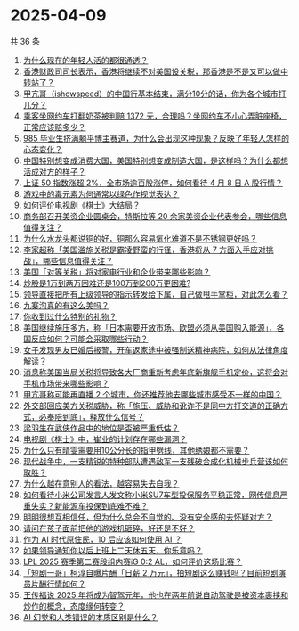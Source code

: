 # 2025-04-09

共 36 条

<!-- BEGIN -->
<!-- 最后更新时间 Wed Apr 09 2025 01:34:14 GMT+0800 (China Standard Time) -->

1. [为什么现在的年轻人活的都很通透？](https://www.zhihu.com/search?q=https%3A%2F%2Fapi.zhihu.com%2Fquestions%2F654052183)
1. [香港财政司司长表示，香港将继续不对美国设关税，那香港是不是又可以做中转站了？](https://www.zhihu.com/search?q=https%3A%2F%2Fapi.zhihu.com%2Fquestions%2F1892868985126626712)
1. [甲亢哥（ishowspeed）的中国行基本结束，满分10分的话，你为各个城市打几分？](https://www.zhihu.com/search?q=https%3A%2F%2Fapi.zhihu.com%2Fquestions%2F1891624560194991356)
1. [乘客坐网约车打翻奶茶被判赔 1372 元，合理吗？坐网约车不小心弄脏座椅，正常应该赔多少？](https://www.zhihu.com/search?q=https%3A%2F%2Fapi.zhihu.com%2Fquestions%2F1892904965296584361)
1. [985 毕业生挤满躺平博主赛道，为什么会出现这种现象？反映了年轻人怎样的心态变化？](https://www.zhihu.com/search?q=https%3A%2F%2Fapi.zhihu.com%2Fquestions%2F1892941663049054099)
1. [中国特别想变成消费大国，美国特别想变成制造大国，是这样吗？为什么都想活成对方的样子？](https://www.zhihu.com/search?q=https%3A%2F%2Fapi.zhihu.com%2Fquestions%2F1893000585545999977)
1. [上证 50 指数涨超 2%，全市场逾百股涨停，如何看待 4 月 8 日 A 股行情？](https://www.zhihu.com/search?q=https%3A%2F%2Fapi.zhihu.com%2Fquestions%2F1892873920669012862)
1. [游戏中的毒元素为何通常以绿色作视觉表达？](https://www.zhihu.com/search?q=https%3A%2F%2Fapi.zhihu.com%2Fquestions%2F1892246337015228375)
1. [如何评价电视剧《棋士》大结局？](https://www.zhihu.com/search?q=https%3A%2F%2Fapi.zhihu.com%2Fquestions%2F1890905459835256917)
1. [商务部召开美资企业圆桌会，特斯拉等 20 余家美资企业代表参会，哪些信息值得关注？](https://www.zhihu.com/search?q=https%3A%2F%2Fapi.zhihu.com%2Fquestions%2F1892570997258965186)
1. [为什么水龙头都说铜的好，铜那么容易氧化难道不是不锈钢更好吗？](https://www.zhihu.com/search?q=https%3A%2F%2Fapi.zhihu.com%2Fquestions%2F626308544)
1. [李家超称「美国滥施关税是霸凌野蛮的行径，香港将从 7 方面入手应对挑战」，哪些信息值得关注？](https://www.zhihu.com/search?q=https%3A%2F%2Fapi.zhihu.com%2Fquestions%2F1892885321840054870)
1. [美国「对等关税」将对家电行业和企业带来哪些影响？](https://www.zhihu.com/search?q=https%3A%2F%2Fapi.zhihu.com%2Fquestions%2F1892533104805119731)
1. [炒股是1万到两万困难还是100万到200万更困难?](https://www.zhihu.com/search?q=https%3A%2F%2Fapi.zhihu.com%2Fquestions%2F15178935959)
1. [领导直接把所有上级领导的指示转发给下属，自己做甩手掌柜，对此怎么看？](https://www.zhihu.com/search?q=https%3A%2F%2Fapi.zhihu.com%2Fquestions%2F13997339534)
1. [九寨沟真的有这么美吗？](https://www.zhihu.com/search?q=https%3A%2F%2Fapi.zhihu.com%2Fquestions%2F604187877)
1. [你收到过什么特别的礼物？](https://www.zhihu.com/search?q=https%3A%2F%2Fapi.zhihu.com%2Fquestions%2F65526620)
1. [美国继续施压多方，称「日本需要开放市场、欧盟必须从美国购入能源」，各国反应如何？可能会采取哪些行动？](https://www.zhihu.com/search?q=https%3A%2F%2Fapi.zhihu.com%2Fquestions%2F1892889486557418304)
1. [女子发现男友已婚后报警，开车返家途中被强制送精神病院，如何从法律角度解读？](https://www.zhihu.com/search?q=https%3A%2F%2Fapi.zhihu.com%2Fquestions%2F1892706799930533325)
1. [消息称美国当局关税将导致各大厂商重新考虑年底新旗舰手机定价，这将会对手机市场带来哪些影响？](https://www.zhihu.com/search?q=https%3A%2F%2Fapi.zhihu.com%2Fquestions%2F1892947384587220463)
1. [甲亢哥称可能再直播 2 个城市，你还推荐他去哪些城市感受不一样的中国？](https://www.zhihu.com/search?q=https%3A%2F%2Fapi.zhihu.com%2Fquestions%2F1892675058725516210)
1. [外交部回应美方关税威胁，称「施压、威胁和讹诈不是同中方打交道的正确方式，必奉陪到底」，释放什么信号？](https://www.zhihu.com/search?q=https%3A%2F%2Fapi.zhihu.com%2Fquestions%2F1892947340853215617)
1. [梁羽生在武侠作品中的地位是否被严重低估？](https://www.zhihu.com/search?q=https%3A%2F%2Fapi.zhihu.com%2Fquestions%2F477593411)
1. [电视剧《棋士》中，崔业的计划存在哪些漏洞？](https://www.zhihu.com/search?q=https%3A%2F%2Fapi.zhihu.com%2Fquestions%2F1890183191425422056)
1. [为什么只有晴雯需要用10公分长的指甲劈线，其他绣娘都不需要？](https://www.zhihu.com/search?q=https%3A%2F%2Fapi.zhihu.com%2Fquestions%2F15690253170)
1. [现代战争中，一支精锐的特种部队遭遇敌军一支残破合成化机械步兵营该如何取胜？](https://www.zhihu.com/search?q=https%3A%2F%2Fapi.zhihu.com%2Fquestions%2F1890066840497132702)
1. [为什么越在意别人的看法，越容易失去自我？](https://www.zhihu.com/search?q=https%3A%2F%2Fapi.zhihu.com%2Fquestions%2F667929021)
1. [如何看待小米公司发言人发文称小米SU7车型投保服务平稳正常，网传信息严重失实？新能源车投保到底难不难？](https://www.zhihu.com/search?q=https%3A%2F%2Fapi.zhihu.com%2Fquestions%2F1892683494397834253)
1. [明明很想互相信任，但为什么总会不自觉的、没有安全感的去怀疑对方？](https://www.zhihu.com/search?q=https%3A%2F%2Fapi.zhihu.com%2Fquestions%2F1887671731902202507)
1. [请问在孩子面前把他的游戏机砸碎，好还是不好？](https://www.zhihu.com/search?q=https%3A%2F%2Fapi.zhihu.com%2Fquestions%2F1890513449441808690)
1. [作为 AI 时代原住民，10 后应该如何使用 AI ？](https://www.zhihu.com/search?q=https%3A%2F%2Fapi.zhihu.com%2Fquestions%2F1889660288447538785)
1. [如果领导通知你以后上班上二天休五天，你乐意吗？](https://www.zhihu.com/search?q=https%3A%2F%2Fapi.zhihu.com%2Fquestions%2F1891623723993380265)
1. [LPL 2025 赛季第二赛段组内赛iG 0:2 AL，如何评价这场比赛？](https://www.zhihu.com/search?q=https%3A%2F%2Fapi.zhihu.com%2Fquestions%2F1893013937089382006)
1. [「短剧一哥」柯淳自曝片酬「日薪 2 万元」，拍短剧这么赚钱吗？目前短剧演员片酬行情如何？](https://www.zhihu.com/search?q=https%3A%2F%2Fapi.zhihu.com%2Fquestions%2F1892575268201259098)
1. [王传福说 2025 年将成为智驾元年，他也在两年前说自动驾驶是被资本裹挟和炒作的概念，态度缘何转变？](https://www.zhihu.com/search?q=https%3A%2F%2Fapi.zhihu.com%2Fquestions%2F1892959146120274045)
1. [AI 幻觉和人类错误的本质区别是什么？](https://www.zhihu.com/search?q=https%3A%2F%2Fapi.zhihu.com%2Fquestions%2F1889654046224270866)

<!-- END -->
